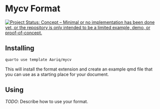 # Mycv Format

[![Project Status: Concept – Minimal or no implementation has been done yet, or the repository is only intended to be a limited example, demo, or proof-of-concept.](https://www.repostatus.org/badges/latest/concept.svg)](https://www.repostatus.org/#concept)

## Installing

```bash
quarto use template Aariq/mycv
```

This will install the format extension and create an example qmd file
that you can use as a starting place for your document.

## Using

_TODO_: Describe how to use your format.

